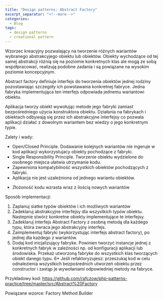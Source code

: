 ```yaml
---
title: "Design patterns: Abstract Factory"
excerpt_separator: "<!--more-->"
categories:
  - Blog
tags:
  - design patterns
  - creational pattern
---
```


Wzorzec kreacyjny pozwalający na tworzenie różnych wariantów wybranego abstrakcyjego obiektu lub obiektów. Obiekty wychodzące od tej samej abstrakcji różnią się na poziomie konkretnych klas ale mogą ze sobą współpracować, realizują podobne zadania i są powiązane na wysokim poziomie koncepcyjnym.

<!--more-->

Abstract factory definiuje interfejs do tworzenia obiektów jednej rodziny pozostawiając szczegóły ich powstawania konkretnej fabryce. Jedna fabryka implementująca ten interfejs odpowiada jednemu wariantowi obiektu.

Aplikacja tworzy obiekt wywołując metode jego fabryki zamiast bezpośredniego użycia konstruktora obiektu. Działania na fabrykach i obiektach odbywają się przez ich abstrakcyjne interfejsy co pozwala aplikacji działać z dowolnym wariantem bez wiedzy o jego konkretnym typie.

Zalety i wady:
  + Open/Closed Principle. Dodawanie kolejnych wariantów nie ingeruje w kod aplikacji wykorzystujacy obiekty pochodzące z fabryki.
  + Single Responsibility Principle. Tworzenie obiektu wydzielone do osobnego miejsca ułatwia utrzymanie kodu.
  + Zapewniona kompatybilność wszystkich obiektów pochodzących z fabryki.
  + Aplikacja nie jest uzależniona od jednego wariantu obiektów.

  - Złożoność kodu wzrasta wraz z ilością nowych wariantów

Sposób implementacji:
1. Zaplanuj siatke typów obiektów i ich możliwych wariantów
2. Zadeklaruj abstrakcyjne interfejsy dla wszystkich typów obiektu. Nastepnie stwórz konkretne obiekty implementujące te interfejsy.
3. Zadeklaruj interfejs Abstract Factory z osobną metodą dla każdego typu, która zwraca jego abstrakcyjny interfejs.
4. Zaimplementuj fabryki (wykorzystując interfejs abstract factory), po jednej dla każdego z wariantów.
5. Dodaj kod inicjalizujący fabryke. Powinien tworzyć instancje jednej z konkretnych fabryk w zależności np. od konfiguracji aplikacji lub środowiska. Przekaż utworzoną fabryke do wszystkich klas tworzących obiekt danego typu.
6* Jeśli refaktoryzujesz: przeszukaj kod w celu odnalezienia wszystkich bezpośrednich utworzeń obiektu przez constructor i zastąp je wywołaniami odpowiedniej metody na fabryce.

Przykładowy kod: https://github.com/rafczow/php-patterns-practice/tree/master/src/Abstract%20Factory

Powiązane wzorce:
  Factory Method
  Builder
  